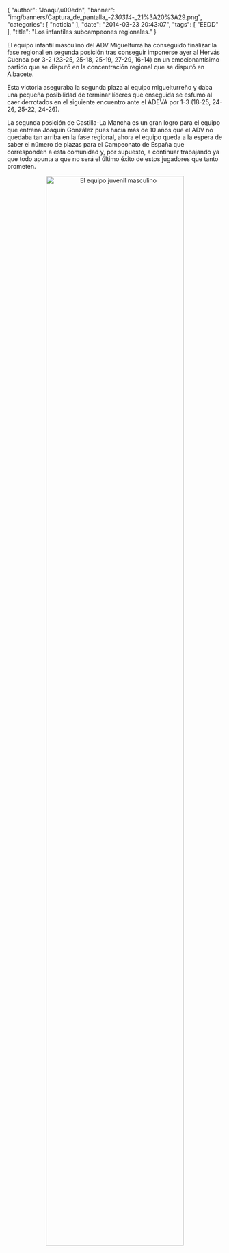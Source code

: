 {
  "author": "Joaqu\u00edn", 
  "banner": "img/banners/Captura_de_pantalla_-_230314_-_21%3A20%3A29.png", 
  "categories": [
    "noticia"
  ], 
  "date": "2014-03-23 20:43:07", 
  "tags": [
    "EEDD"
  ], 
  "title": "Los infantiles subcampeones regionales."
}

El equipo infantil masculino del ADV Miguelturra ha conseguido finalizar la fase regional en segunda posición tras conseguir imponerse ayer al Hervás Cuenca por 3-2 (23-25, 25-18, 25-19, 27-29, 16-14) en un emocionantísimo partido que se disputó en la concentración regional que se disputó en Albacete.

Esta victoria aseguraba la segunda plaza al equipo miguelturreño y daba una pequeña posibilidad de terminar líderes que enseguida se esfumó al caer derrotados en el siguiente encuentro ante el ADEVA por 1-3 (18-25, 24-26, 25-22, 24-26).

La segunda posición de Castilla-La Mancha es un gran logro para el equipo que entrena Joaquín González pues hacía más de 10 años que el ADV no quedaba tan arriba en la fase regional, ahora el equipo queda a la espera de saber el número de plazas para el Campeonato de España que corresponden a esta comunidad y, por supuesto, a continuar trabajando ya que todo apunta a que no será el último éxito de estos jugadores que tanto prometen.

<center>
<a target="_new" href="http://www.advmiguelturra.org/img/banners/Captura%20de%20pantalla%20-%20230314%20-%2021%3A20%3A29.png"> 
<img alt="El equipo juvenil masculino" width="80%" align="center" src="http://www.advmiguelturra.org/img/banners/Captura%20de%20pantalla%20-%20230314%20-%2021%3A20%3A29.png"/> </a>
</center>

